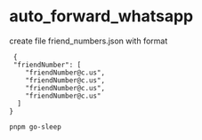 # auto_forward_whatsapp

create file friend_numbers.json with format 
```shell
 {
 "friendNumber": [
    "friendNumber@c.us",
    "friendNumber@c.us",
    "friendNumber@c.us",
    "friendNumber@c.us"
  ]
}
```
```shell
pnpm go-sleep
```

